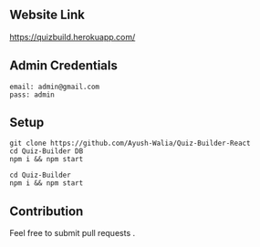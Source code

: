 ## Website Link 

https://quizbuild.herokuapp.com/

## Admin Credentials

```
email: admin@gmail.com
pass: admin
```

## Setup

```
git clone https://github.com/Ayush-Walia/Quiz-Builder-React
cd Quiz-Builder DB
npm i && npm start

cd Quiz-Builder
npm i && npm start
```

## Contribution

Feel free to submit pull requests .
